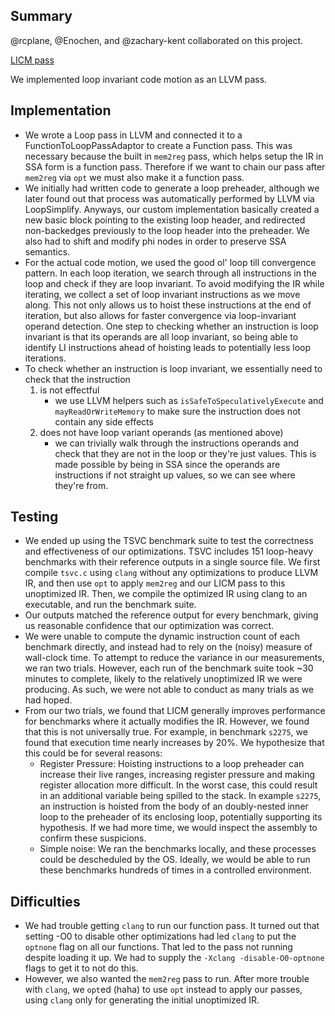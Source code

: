 ## Summary

@rcplane, @Enochen, and @zachary-kent collaborated on this project.

[LICM pass](https://github.com/Enochen/llvm-licm/blob/master/licm/LICM.cpp)

<!-- TODO Summary -->
We implemented loop invariant code motion as an LLVM pass.

## Implementation

- We wrote a Loop pass in LLVM and connected it to a FunctionToLoopPassAdaptor to create a Function pass. This was necessary because the built in `mem2reg` pass, which helps setup the IR in SSA form is a function pass. Therefore if we want to chain our pass after `mem2reg` via `opt` we must also make it a function pass.
- We initially had written code to generate a loop preheader, although we later found out that process was automatically performed by LLVM via LoopSimplify. Anyways, our custom implementation basically created a new basic block pointing to the existing loop header, and redirected non-backedges previously to the loop header into the preheader. We also had to shift and modify phi nodes in order to preserve SSA semantics.
- For the actual code motion, we used the good ol' loop till convergence pattern. In each loop iteration, we search through all instructions in the loop and check if they are loop invariant. To avoid modifying the IR while iterating, we collect a set of loop invariant instructions as we move along. This not only allows us to hoist these instructions at the end of iteration, but also allows for faster convergence via loop-invariant operand detection. One step to checking whether an instruction is loop invariant is that its operands are all loop invariant, so being able to identify LI instructions ahead of hoisting leads to potentially less loop iterations. 
- To check whether an instruction is loop invariant, we essentially need to check that the instruction
    1. is not effectful
        - we use LLVM helpers such as `isSafeToSpeculativelyExecute` and `mayReadOrWriteMemory` to make sure the instruction does not contain any side effects
    2. does not have loop variant operands (as mentioned above)
        - we can trivially walk through the instructions operands and check that they are not in the loop or they're just values. This is made possible by being in SSA since the operands are instructions if not straight up values, so we can see where they're from.

## Testing

- We ended up using the TSVC benchmark suite to test the correctness and effectiveness of our optimizations. TSVC includes 151 loop-heavy benchmarks with their reference outputs in a single source file. We first compile `tsvc.c` using `clang` without any optimizations to produce LLVM IR, and then use `opt` to apply `mem2reg` and our LICM pass to this unoptimized IR. Then, we compile the optimized IR using clang to an executable, and run the benchmark suite.
- Our outputs matched the reference output for every benchmark, giving us reasonable confidence that our optimization was correct.
- We were unable to compute the dynamic instruction count of each benchmark directly, and instead had to rely on the (noisy) measure of wall-clock time. To attempt to reduce the variance in our measurements, we ran two trials. However, each run of the benchmark suite took ~30 minutes to complete, likely to the relatively unoptimized IR we were producing. As such, we were not able to conduct as many trials as we had hoped.
- From our two trials, we found that LICM generally improves performance for benchmarks where it actually modifies the IR. However, we found that this is not universally true. For example, in benchmark `s2275`, we found that execution time nearly increases by 20%. We hypothesize that this could be for several reasons:
    - Register Pressure: Hoisting instructions to a loop preheader can increase their live ranges, increasing register pressure and making register allocation more difficult. In the worst case, this could result in an additional variable being spilled to the stack. In example `s2275`, an instruction is hoisted from the body of an doubly-nested inner loop to the preheader of its enclosing loop, potentially supporting its hypothesis. If we had more time, we would inspect the assembly to confirm these suspicions.
    - Simple noise: We ran the benchmarks locally, and these processes could be descheduled by the OS. Ideally, we would be able to run these benchmarks hundreds of times in a controlled environment.
  

## Difficulties

<!-- TODO Difficulties -->

- We had trouble getting `clang` to run our function pass. It turned out that setting -O0 to disable other optimizations had led `clang` to put the `optnone` flag on all our functions. That led to the pass not running despite loading it up. We had to supply the `-Xclang -disable-O0-optnone` flags to get it to not do this.
- However, we also wanted the `mem2reg` pass to run. After more trouble with `clang`, we `opt`ed (haha) to use `opt` instead to apply our passes, using `clang` only for generating the initial unoptimized IR.

